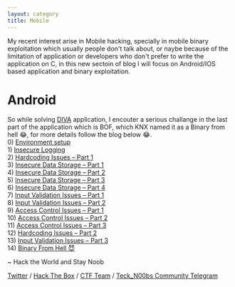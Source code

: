 ```yaml
---
layout: category
title: Mobile
---
```


<p>My recent interest arise in Mobile hacking, specially in mobile binary exploitation which usually people don't talk about, or naybe because of the limitation of application or developers who don't prefer to write the application on C, in this new sectoin of blog I will focus on Android/IOS based application and binary exploitation. </p>

<h1 Class="message">
  Android
</h1>

So while solving [DIVA](https://github.com/payatu/diva-android) application, I encouter a serious challange in the last part of the application which is BOF, which KNX named it as a Binary from hell 😂, for more details follow the blog below 😂.
<br>  0) [Environment setup](https://teckk2.github.io/mobile/2020/08/15/DIVA-Setup.html)
<br>  1) [Insecure Logging](https://teckk2.github.io/mobile/2020/08/15/DIVA-Insecure_Logging.html)
<br>  2) [Hardcoding Issues – Part 1](https://teckk2.github.io/mobile/2020/08/15/DIVA-Hardcoding-Issues-1.html)
<br>  3) [Insecure Data Storage – Part 1](https://teckk2.github.io/mobile/2020/08/15/DIVA-Insecure-Data-Storage-1.html)
<br>  4) [Insecure Data Storage – Part 2](https://teckk2.github.io/mobile/2020/08/15/DIVA-Insecure-Data-Storage-2.html)
<br>  5) [Insecure Data Storage – Part 3](https://teckk2.github.io/mobile/2020/08/15/DIVA-Insecure-Data-Storage-3.html)
<br>  6) [Insecure Data Storage – Part 4](https://teckk2.github.io/mobile/2020/08/15/DIVA-Insecure-Data-Storage-4.html)
<br>  7) [Input Validation Issues – Part 1](https://teckk2.github.io/mobile/2020/08/15/DIVA-Input-Validation-Issues-1.html)
<br>  8) [Input Validation Issues – Part 2](https://teckk2.github.io/mobile/2020/08/15/DIVA-Input-Validation-Issues-2.html)
<br>  9) [Access Control Issues – Part 1](https://teckk2.github.io/mobile/2020/08/15/DIVA-Access-Control-Issues-1.html)
<br>  10) [Access Control Issues – Part 2](https://teckk2.github.io/mobile/2020/08/15/DIVA-Access-Control-Issues-2.html)
<br>  11) [Access Control Issues – Part 3]()
<br>  12) [Hardcoding Issues – Part 2]()
<br>  13) [Input Validation Issues – Part 3]()
<br>  14) [Binary From Hell 😈]()

<p class="message">
  ~ Hack the World and Stay Noob
</p>

[Twitter](https://twitter.com/Teck__K2) / [Hack The Box](https://www.hackthebox.eu/profile/966) / [CTF Team](https://ctftime.org/team/20102) /
[Teck_N00bs Community Telegram](https://t.me/Teck_N00bs)

<script src="https://www.hackthebox.eu/badge/966"> </script>
